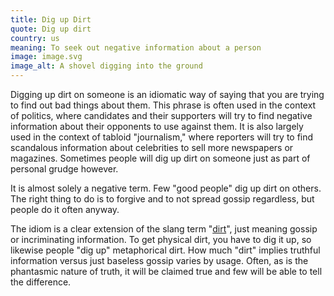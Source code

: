 ```yaml
---
title: Dig up Dirt
quote: Dig up dirt
country: us
meaning: To seek out negative information about a person
image: image.svg
image_alt: A shovel digging into the ground
---
```


Digging up dirt on someone is an idiomatic way of saying that you are trying to find out bad things about them. This phrase is often used in the context of politics, where candidates and their supporters will try to find negative information about their opponents to use against them. It is also largely used in the context of tabloid "journalism," where reporters will try to find scandalous information about celebrities to sell more newspapers or magazines. Sometimes people will dig up dirt on someone just as part of personal grudge however.

It is almost solely a negative term. Few "good people" dig up dirt on others. The right thing to do is to forgive and to not spread gossip regardless, but people do it often anyway.

The idiom is a clear extension of the slang term "[dirt](/slang/dirt/)", just meaning gossip or incriminating information. To get physical dirt, you have to dig it up, so likewise people "dig up" metaphorical dirt. How much "dirt" implies truthful information versus just baseless gossip varies by usage. Often, as is the phantasmic nature of truth, it will be claimed true and few will be able to tell the difference.
